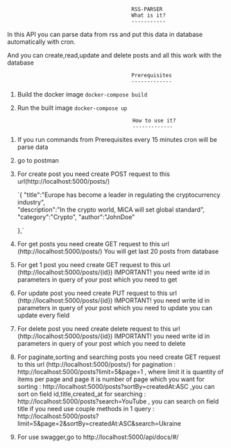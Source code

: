                                             RSS-PARSER
                                            What is it?
                                            -----------

In this API you can parse data from rss and put this data in database automatically with cron.

And you can create,read,update and delete posts and all this work with the database

                                            Prerequisites
                                            -------------
1. Build the docker image
   `docker-compose build`
2. Run the built image
   `docker-compose up`

                                            How to use it?
                                            -------------

1) If you run commands from  Prerequisites every 15 minutes cron will be parse data

2) go to postman

3) For create post you need create POST request to this url(http://localhost:5000/posts/)

   `{
       "title":"Europe has become a leader in regulating the cryptocurrency industry",      
       "description":"In the crypto world, MiCA will set global standard",       
       "category":"Crypto",
       "author":"JohnDoe"
               
    },`

4) For get posts you need create GET request to this url (http://localhost:5000/posts/)
   You will get last 20 posts from database


5) For get 1 post you need create GET request to this url (http://localhost:5000/posts/{id})
    IMPORTANT!
    you need write id in parameters in query of your post which you need to get

6) For update post you need create PUT request to this url  (http://localhost:5000/posts/{id})
   IMPORTANT!
   you need write id in parameters in query of your post which you need to update
   you can update every field

7) For delete post you need create delete request to this url  (http://localhost:5000/posts/{id})
   IMPORTANT!
   you need write id in parameters in query of your post which you need to delete

8) For paginate,sorting and searching posts you need create GET request to this url (http://localhost:5000/posts/)
   for pagination : http://localhost:5000/posts?limit=5&page=1 , where limit it is quantity of items per page and 
   page it is number of page which you want
   for sorting : http://localhost:5000/posts?sortBy=createdAt:ASC ,you can sort on field id,title,created_at
   for searching : http://localhost:5000/posts?search=YouTube , you can search on field title
   if you need  use couple methods in 1 query : http://localhost:5000/posts?limit=5&page=2&sortBy=createdAt:ASC&search=Ukraine

9) For use swagger,go to http://localhost:5000/api/docs/#/
